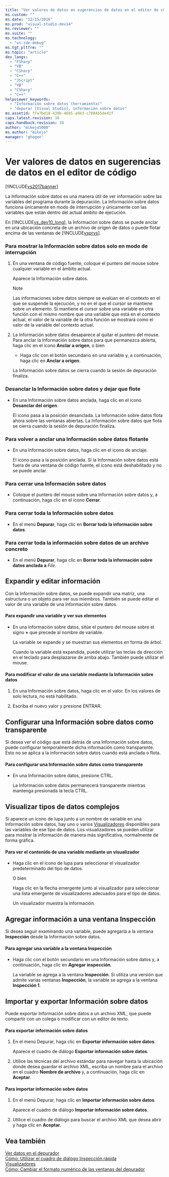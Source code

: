 ```yaml
---
title: "Ver valores de datos en sugerencias de datos en el editor de c&#243;digo | Microsoft Docs"
ms.custom: ""
ms.date: "12/15/2016"
ms.prod: "visual-studio-dev14"
ms.reviewer: ""
ms.suite: ""
ms.technology: 
  - "vs-ide-debug"
ms.tgt_pltfrm: ""
ms.topic: "article"
dev_langs: 
  - "FSharp"
  - "VB"
  - "CSharp"
  - "C++"
  - "JScript"
  - "VB"
  - "CSharp"
  - "C++"
helpviewer_keywords: 
  - "Información sobre datos (herramienta)"
  - "depurar [Visual Studio], información sobre datos"
ms.assetid: ffa7bd18-439b-4685-a9b3-c7884b5de41f
caps.latest.revision: 38
caps.handback.revision: 38
author: "mikejo5000"
ms.author: "mikejo"
manager: "ghogen"
---
```

# Ver valores de datos en sugerencias de datos en el editor de c&#243;digo
[!INCLUDE[vs2017banner](../code-quality/includes/vs2017banner.md)]

La Información sobre datos es una manera útil de ver información sobre las variables del programa durante la depuración.  La Información sobre datos funciona únicamente en modo de interrupción y únicamente con las variables que están dentro del actual ámbito de ejecución.  
  
 En [!INCLUDE[vs_dev10_long](../code-quality/includes/vs_dev10_long_md.md)], la Información sobre datos se puede anclar en una ubicación concreta de un archivo de origen de datos o puede flotar encima de las ventanas de [!INCLUDE[vsprvs](../code-quality/includes/vsprvs_md.md)].  
  
### Para mostrar la Información sobre datos solo en modo de interrupción  
  
1.  En una ventana de código fuente, coloque el puntero del mouse sobre cualquier variable en el ámbito actual.  
  
     Aparece la Información sobre datos.  
  
    > [!NOTE]
    >  Las informaciones sobre datos siempre se evalúan en el contexto en el que se suspende la ejecución, y no en el que el cursor se mantiene sobre un elemento.  Si mantiene el cursor sobre una variable en otra función con el mismo nombre que una variable que está en el contexto actual, el valor de la variable de la otra función se mostrará como el valor de la variable del contexto actual.  
  
2.  La Información sobre datos desaparece al quitar el puntero del mouse.  Para anclar la Información sobre datos para que permanezca abierta, haga clic en el icono **Anclar a origen**, o bien  
  
    -   Haga clic con el botón secundario en una variable y, a continuación, haga clic en **Anclar a origen**.  
  
     La Información sobre datos se cierra cuando la sesión de depuración finaliza.  
  
### Desanclar la Información sobre datos y dejar que flote  
  
-   En una Información sobre datos anclada, haga clic en el icono **Desanclar del origen**.  
  
     El icono pasa a la posición desanclada.  La Información sobre datos flota ahora sobre las ventanas abiertas.  La Información sobre datos que flota se cierra cuando la sesión de depuración finaliza.  
  
### Para volver a anclar una Información sobre datos flotante  
  
-   En una Información sobre datos, haga clic en el icono de anclaje.  
  
     El icono pasa a la posición anclada.  Si la Información sobre datos está fuera de una ventana de código fuente, el icono está deshabilitado y no se puede anclar.  
  
### Para cerrar una Información sobre datos  
  
-   Coloque el puntero del mouse sobre una Información sobre datos y, a continuación, haga clic en el icono **Cerrar**.  
  
### Para cerrar toda la Información sobre datos  
  
-   En el menú **Depurar**, haga clic en **Borrar toda la información sobre datos**.  
  
### Para cerrar toda la información sobre datos de un archivo concreto  
  
-   En el menú **Depurar**, haga clic en **Borrar toda la información sobre datos anclada a** *File*.  
  
## Expandir y editar información  
 Con la Información sobre datos, se puede expandir una matriz, una estructura o un objeto para ver sus miembros.  También se puede editar el valor de una variable de una Información sobre datos.  
  
#### Para expandir una variable y ver sus elementos  
  
-   En una información sobre datos, sitúe el puntero del mouse sobre el signo **\+** que precede al nombre de variable.  
  
     La variable se expande y se muestran sus elementos en forma de árbol.  
  
     Cuando la variable está expandida, puede utilizar las teclas de dirección en el teclado para desplazarse de arriba abajo.  También puede utilizar el mouse.  
  
#### Para modificar el valor de una variable mediante la Información sobre datos  
  
1.  En una Información sobre datos, haga clic en el valor.  En los valores de solo lectura, no está habilitado.  
  
2.  Escriba el nuevo valor y presione ENTRAR.  
  
## Configurar una Información sobre datos como transparente  
 Si desea ver el código que está detrás de una Información sobre datos, puede configurar temporalmente dicha información como transparente.  Esto no se aplica a la información sobre datos cuando está anclada o flota.  
  
#### Para configurar una Información sobre datos como transparente  
  
-   En una Información sobre datos, presione CTRL.  
  
     La Información sobre datos permanecerá transparente mientras mantenga presionada la tecla CTRL.  
  
## Visualizar tipos de datos complejos  
 Si aparece un icono de lupa junto a un nombre de variable en una Información sobre datos, hay uno o varios [Visualizadores](../debugger/create-custom-visualizers-of-data.md) disponibles para las variables de ese tipo de datos.  Los visualizadores se pueden utilizar para mostrar la información de manera más significativa, normalmente de forma gráfica.  
  
#### Para ver el contenido de una variable mediante un visualizador  
  
-   Haga clic en el icono de lupa para seleccionar el visualizador predeterminado del tipo de datos.  
  
     O bien  
  
     Haga clic en la flecha emergente junto al visualizador para seleccionar una lista emergente de visualizadores adecuados para el tipo de datos.  
  
     Un visualizador muestra la información.  
  
## Agregar información a una ventana Inspección  
 Si desea seguir examinando una variable, puede agregarla a la ventana **Inspección** desde la Información sobre datos.  
  
#### Para agregar una variable a la ventana Inspección  
  
-   Haga clic con el botón secundario en una Información sobre datos y, a continuación, haga clic en **Agregar inspección**.  
  
     La variable se agrega a la ventana **Inspección**.  Si utiliza una versión que admite varias ventanas **Inspección**, la variable se agrega a la ventana **Inspección 1**.  
  
## Importar y exportar Información sobre datos  
 Puede exportar Información sobre datos a un archivo XML, que puede compartir con un colega o modificar con un editor de texto.  
  
#### Para exportar información sobre datos  
  
1.  En el menú Depurar, haga clic en **Exportar información sobre datos**.  
  
     Aparece el cuadro de diálogo **Exportar información sobre datos**.  
  
2.  Utilice las técnicas del archivo estándar para navegar hasta la ubicación donde desea guardar el archivo XML, escriba un nombre para el archivo en el cuadro **Nombre de archivo** y, a continuación, haga clic en **Aceptar**.  
  
#### Para importar información sobre datos  
  
1.  En el menú Depurar, haga clic en **Importar información sobre datos**.  
  
     Aparece el cuadro de diálogo **Importar información sobre datos**.  
  
2.  Utilice el cuadro de diálogo para buscar el archivo XML que desea abrir y haga clic en **Aceptar**.  
  
## Vea también  
 [Ver datos en el depurador](../debugger/viewing-data-in-the-debugger.md)   
 [Cómo: Utilizar el cuadro de diálogo Inspección rápida](../Topic/How%20to:%20Use%20the%20QuickWatch%20Dialog%20Box.md)   
 [Visualizadores](../debugger/create-custom-visualizers-of-data.md)   
 [Cómo: Cambiar el formato numérico de las ventanas del depurador](../Topic/How%20to:%20Change%20the%20Numeric%20Format%20of%20Debugger%20Windows.md)